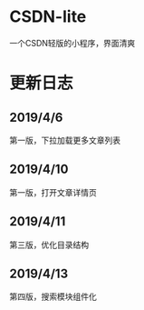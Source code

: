 # CSDN-lite
一个CSDN轻版的小程序，界面清爽
# 更新日志
## 2019/4/6
第一版，下拉加载更多文章列表
## 2019/4/10
第一版，打开文章详情页
## 2019/4/11
第三版，优化目录结构
## 2019/4/13
第四版，搜索模块组件化